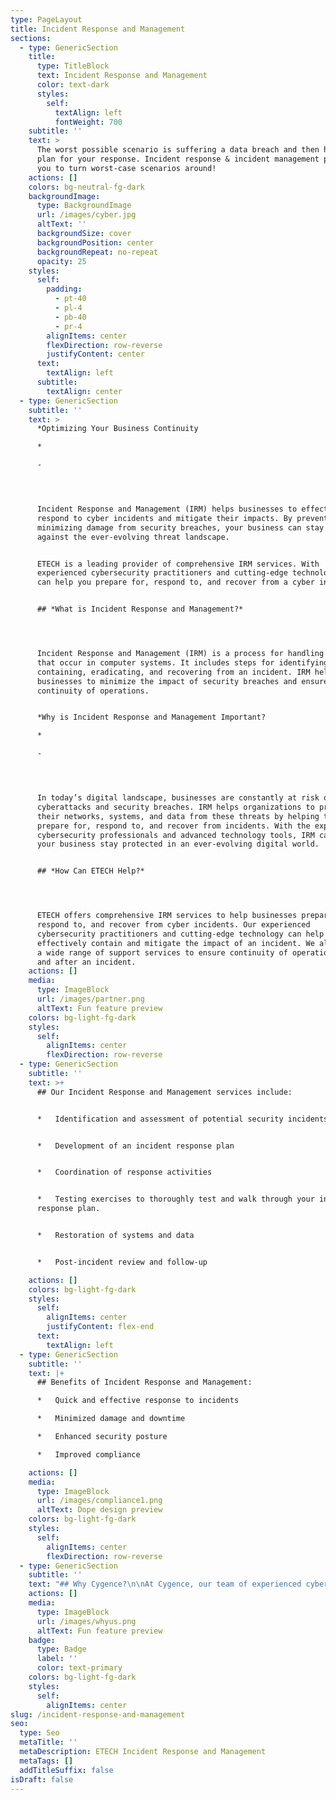 ```yaml
---
type: PageLayout
title: Incident Response and Management
sections:
  - type: GenericSection
    title:
      type: TitleBlock
      text: Incident Response and Management
      color: text-dark
      styles:
        self:
          textAlign: left
          fontWeight: 700
    subtitle: ''
    text: >
      The worst possible scenario is suffering a data breach and then having no
      plan for your response. Incident response & incident management prepare
      you to turn worst-case scenarios around!
    actions: []
    colors: bg-neutral-fg-dark
    backgroundImage:
      type: BackgroundImage
      url: /images/cyber.jpg
      altText: ''
      backgroundSize: cover
      backgroundPosition: center
      backgroundRepeat: no-repeat
      opacity: 25
    styles:
      self:
        padding:
          - pt-40
          - pl-4
          - pb-40
          - pr-4
        alignItems: center
        flexDirection: row-reverse
        justifyContent: center
      text:
        textAlign: left
      subtitle:
        textAlign: center
  - type: GenericSection
    subtitle: ''
    text: >
      *Optimizing Your Business Continuity

      *

      -




      Incident Response and Management (IRM) helps businesses to effectively
      respond to cyber incidents and mitigate their impacts. By preventing or
      minimizing damage from security breaches, your business can stay protected
      against the ever-evolving threat landscape.


      ETECH is a leading provider of comprehensive IRM services. With
      experienced cybersecurity practitioners and cutting-edge technology, we
      can help you prepare for, respond to, and recover from a cyber incident.


      ## *What is Incident Response and Management?*




      Incident Response and Management (IRM) is a process for handling incidents
      that occur in computer systems. It includes steps for identifying,
      containing, eradicating, and recovering from an incident. IRM helps
      businesses to minimize the impact of security breaches and ensure
      continuity of operations.


      *Why is Incident Response and Management Important?

      *

      -




      In today’s digital landscape, businesses are constantly at risk of
      cyberattacks and security breaches. IRM helps organizations to protect
      their networks, systems, and data from these threats by helping them
      prepare for, respond to, and recover from incidents. With the expertise of
      cybersecurity professionals and advanced technology tools, IRM can help
      your business stay protected in an ever-evolving digital world.


      ## *How Can ETECH Help?*




      ETECH offers comprehensive IRM services to help businesses prepare for,
      respond to, and recover from cyber incidents. Our experienced
      cybersecurity practitioners and cutting-edge technology can help you
      effectively contain and mitigate the impact of an incident. We also offer
      a wide range of support services to ensure continuity of operations during
      and after an incident.
    actions: []
    media:
      type: ImageBlock
      url: /images/partner.png
      altText: Fun feature preview
    colors: bg-light-fg-dark
    styles:
      self:
        alignItems: center
        flexDirection: row-reverse
  - type: GenericSection
    subtitle: ''
    text: >+
      ## Our Incident Response and Management services include:


      *   Identification and assessment of potential security incidents


      *   Development of an incident response plan


      *   Coordination of response activities


      *   Testing exercises to thoroughly test and walk through your incident
      response plan.


      *   Restoration of systems and data


      *   Post-incident review and follow-up

    actions: []
    colors: bg-light-fg-dark
    styles:
      self:
        alignItems: center
        justifyContent: flex-end
      text:
        textAlign: left
  - type: GenericSection
    subtitle: ''
    text: |+
      ## Benefits of Incident Response and Management:

      *   Quick and effective response to incidents

      *   Minimized damage and downtime

      *   Enhanced security posture

      *   Improved compliance

    actions: []
    media:
      type: ImageBlock
      url: /images/compliance1.png
      altText: Dope design preview
    colors: bg-light-fg-dark
    styles:
      self:
        alignItems: center
        flexDirection: row-reverse
  - type: GenericSection
    subtitle: ''
    text: "## Why Cygence?\n\nAt Cygence, our team of experienced cybersecurity professionals has the expertise and tools needed to help you successfully navigate an incident. With proven strategies for identifying and responding to security incidents, we can help you minimize damage and downtime while improving your overall security posture. Whether you are preparing for a cyber attack or recovering from one, our IRM services can help you stay protected and keep your business running smoothly.\n\nCygence offers:\n\n*   In-depth incident identification and assessment\n\n*   Rapid response and resolution services\n\n*   Ongoing support and follow-up to ensure your business remains protected\n\nWith Cygence's expertise, you can rest assured knowing that your business is prepared for and able to respond quickly and effectively to a cyber incident.\_[Contact us today](https://www.cygencetech.com/contact/)\_to learn more about our Incident Response and Management services!\n"
    actions: []
    media:
      type: ImageBlock
      url: /images/whyus.png
      altText: Fun feature preview
    badge:
      type: Badge
      label: ''
      color: text-primary
    colors: bg-light-fg-dark
    styles:
      self:
        alignItems: center
slug: /incident-response-and-management
seo:
  type: Seo
  metaTitle: ''
  metaDescription: ETECH Incident Response and Management
  metaTags: []
  addTitleSuffix: false
isDraft: false
---
```

